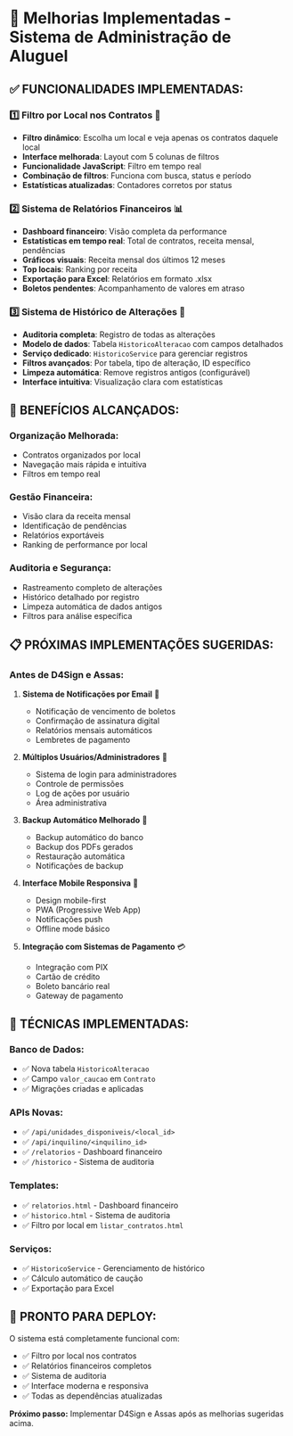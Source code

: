 # 🚀 Melhorias Implementadas - Sistema de Administração de Aluguel

## ✅ **FUNCIONALIDADES IMPLEMENTADAS:**

### 1️⃣ **Filtro por Local nos Contratos** 📍
- **Filtro dinâmico**: Escolha um local e veja apenas os contratos daquele local
- **Interface melhorada**: Layout com 5 colunas de filtros
- **Funcionalidade JavaScript**: Filtro em tempo real
- **Combinação de filtros**: Funciona com busca, status e período
- **Estatísticas atualizadas**: Contadores corretos por status

### 2️⃣ **Sistema de Relatórios Financeiros** 📊
- **Dashboard financeiro**: Visão completa da performance
- **Estatísticas em tempo real**: Total de contratos, receita mensal, pendências
- **Gráficos visuais**: Receita mensal dos últimos 12 meses
- **Top locais**: Ranking por receita
- **Exportação para Excel**: Relatórios em formato .xlsx
- **Boletos pendentes**: Acompanhamento de valores em atraso

### 3️⃣ **Sistema de Histórico de Alterações** 📝
- **Auditoria completa**: Registro de todas as alterações
- **Modelo de dados**: Tabela `HistoricoAlteracao` com campos detalhados
- **Serviço dedicado**: `HistoricoService` para gerenciar registros
- **Filtros avançados**: Por tabela, tipo de alteração, ID específico
- **Limpeza automática**: Remove registros antigos (configurável)
- **Interface intuitiva**: Visualização clara com estatísticas

## 🎯 **BENEFÍCIOS ALCANÇADOS:**

### **Organização Melhorada:**
- Contratos organizados por local
- Navegação mais rápida e intuitiva
- Filtros em tempo real

### **Gestão Financeira:**
- Visão clara da receita mensal
- Identificação de pendências
- Relatórios exportáveis
- Ranking de performance por local

### **Auditoria e Segurança:**
- Rastreamento completo de alterações
- Histórico detalhado por registro
- Limpeza automática de dados antigos
- Filtros para análise específica

## 📋 **PRÓXIMAS IMPLEMENTAÇÕES SUGERIDAS:**

### **Antes de D4Sign e Assas:**

1. **Sistema de Notificações por Email** 📧
   - Notificação de vencimento de boletos
   - Confirmação de assinatura digital
   - Relatórios mensais automáticos
   - Lembretes de pagamento

2. **Múltiplos Usuários/Administradores** 👥
   - Sistema de login para administradores
   - Controle de permissões
   - Log de ações por usuário
   - Área administrativa

3. **Backup Automático Melhorado** 💾
   - Backup automático do banco
   - Backup dos PDFs gerados
   - Restauração automática
   - Notificações de backup

4. **Interface Mobile Responsiva** 📱
   - Design mobile-first
   - PWA (Progressive Web App)
   - Notificações push
   - Offline mode básico

5. **Integração com Sistemas de Pagamento** 💳
   - Integração com PIX
   - Cartão de crédito
   - Boleto bancário real
   - Gateway de pagamento

## 🔧 **TÉCNICAS IMPLEMENTADAS:**

### **Banco de Dados:**
- ✅ Nova tabela `HistoricoAlteracao`
- ✅ Campo `valor_caucao` em `Contrato`
- ✅ Migrações criadas e aplicadas

### **APIs Novas:**
- ✅ `/api/unidades_disponiveis/<local_id>`
- ✅ `/api/inquilino/<inquilino_id>`
- ✅ `/relatorios` - Dashboard financeiro
- ✅ `/historico` - Sistema de auditoria

### **Templates:**
- ✅ `relatorios.html` - Dashboard financeiro
- ✅ `historico.html` - Sistema de auditoria
- ✅ Filtro por local em `listar_contratos.html`

### **Serviços:**
- ✅ `HistoricoService` - Gerenciamento de histórico
- ✅ Cálculo automático de caução
- ✅ Exportação para Excel

## 🚀 **PRONTO PARA DEPLOY:**

O sistema está completamente funcional com:
- ✅ Filtro por local nos contratos
- ✅ Relatórios financeiros completos
- ✅ Sistema de auditoria
- ✅ Interface moderna e responsiva
- ✅ Todas as dependências atualizadas

**Próximo passo:** Implementar D4Sign e Assas após as melhorias sugeridas acima. 